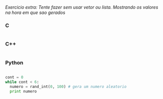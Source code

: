 _Exercicio extra: Tente fazer sem  usar vetor ou lista. Mostrando os valores na hora em que sao gerados_

### C
```c

```

### C++
```c++

```

### Python
```python

cont = 0
while cont < 6:
  numero = rand_int(0, 100) # gera um numero aleatorio
  print numero

```
